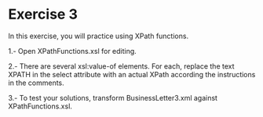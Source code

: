 # Exercise 3

In this exercise, you will practice using XPath functions.

1.- Open XPathFunctions.xsl for editing.

2.- There are several xsl:value-of elements. For each, replace the text XPATH in the select attribute with an actual XPath according the instructions in the comments.

3.- To test your solutions, transform BusinessLetter3.xml against XPathFunctions.xsl.
